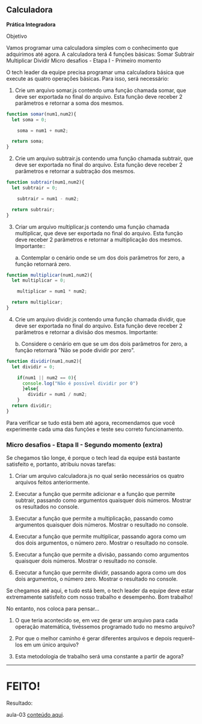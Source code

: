 ## Calculadora

**Prática Integradora**

Objetivo

Vamos programar uma calculadora simples com o conhecimento que adquirimos até agora.
A calculadora terá 4 funções básicas:
Somar
Subtrair
Multiplicar
Dividir
Micro desafios - Etapa I - Primeiro momento

O tech leader da equipe precisa programar uma calculadora básica que execute as quatro operações básicas. Para isso, será necessário:

1. Crie um arquivo somar.js contendo uma função chamada somar, que deve ser exportada no final do arquivo. Esta função deve receber 2 parâmetros e retornar a soma dos mesmos.

~~~javascript
function somar(num1,num2){
  let soma = 0;

    soma = num1 + num2;

  return soma;
}
~~~

2. Crie um arquivo subtrair.js contendo uma função chamada subtrair, que deve ser exportada no final do arquivo. Esta função deve receber 2 parâmetros e retornar a subtração dos mesmos.

~~~javascript
function subtrair(num1,num2){
  let subtrair = 0;

    subtrair = num1 - num2;

  return subtrair;
}
~~~

3. Criar um arquivo multiplicar.js contendo uma função chamada multiplicar, que deve ser exportada no final do arquivo. Esta função deve receber 2 parâmetros e retornar a multiplicação dos mesmos. Importante::
  
    a. Contemplar o cenário onde se um dos dois parâmetros for zero, a função retornará zero.

~~~javascript
function multiplicar(num1,num2){
  let multiplicar = 0;

    multiplicar = num1 * num2;

  return multiplicar;
}
~~~

4. Crie um arquivo dividir.js contendo uma função chamada dividir, que deve ser exportada no final do arquivo. Esta função deve receber 2 parâmetros e retornar a divisão dos mesmos. Importante:

    b. Considere o cenário em que se um dos dois parâmetros for zero, a função retornará "Não se pode dividir por zero".

~~~javascript
function dividir(num1,num2){
  let dividir = 0;

    if(num1 || num2 == 0){
      console.log("Não é possível dividir por 0")
      }else{
        dividir = num1 / num2;
    }
  return dividir;
}
~~~


Para verificar se tudo está bem até agora, recomendamos que você experimente cada uma das funções e teste seu correto funcionamento.


### Micro desafios - Etapa II - Segundo momento (extra)

Se chegamos tão longe, é porque o tech lead da equipe está bastante satisfeito e, portanto, atribuiu novas tarefas:

1. Criar um arquivo calculadora.js no qual serão necessários os quatro arquivos feitos anteriormente.


2. Executar a função que permite adicionar e a função que permite subtrair, passando como argumentos quaisquer dois números. Mostrar os resultados no console.


3. Executar a função que permite a multiplicação, passando como argumentos quaisquer dois números. Mostrar o resultado no console.


4. Executar a função que permite multiplicar, passando agora como um dos dois argumentos, o número zero. Mostrar o resultado no console.


5. Executar a função que permite a divisão, passando como argumentos quaisquer dois números. Mostrar o resultado no console.


6. Executar a função que permite dividir, passando agora como um dos dois argumentos, o número zero. Mostrar o resultado no console.

Se chegamos até aqui, e tudo está bem, o tech leader da equipe deve estar extremamente satisfeito com nosso trabalho e desempenho. Bom trabalho!

No entanto, nos coloca para pensar…

1. O que teria acontecido se, em vez de gerar um arquivo para cada operação matemática, tivéssemos programado tudo no mesmo arquivo?


2. Por que o melhor caminho é gerar diferentes arquivos e depois requerê-los em um único arquivo?


3. Esta metodologia de trabalho será uma constante a partir de agora?


- - -

# FEITO!

Resultado:

aula-03 [conteúdo aqui](../Praticas_integradoras/aula-03/).